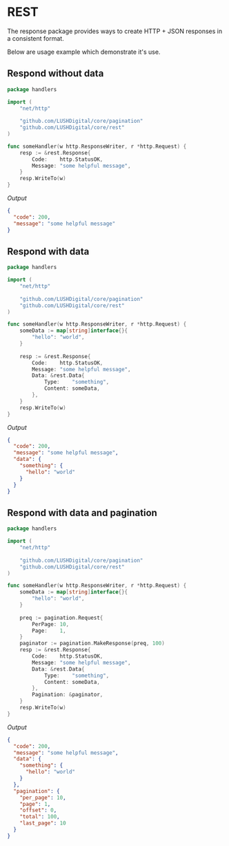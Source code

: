 # REST

The response package provides ways to create HTTP + JSON responses in a consistent format.

Below are usage example which demonstrate it's use.

## Respond without data

```go
package handlers

import (
	"net/http"
	
	"github.com/LUSHDigital/core/pagination"
	"github.com/LUSHDigital/core/rest"
)

func someHandler(w http.ResponseWriter, r *http.Request) {
    resp := &rest.Response{
        Code:    http.StatusOK,
        Message: "some helpful message",
    }
    resp.WriteTo(w)
}
```

*Output*

```json
{
  "code": 200,
  "message": "some helpful message"
}
```

## Respond with data
```go
package handlers

import (
	"net/http"
	
	"github.com/LUSHDigital/core/pagination"
	"github.com/LUSHDigital/core/rest"
)

func someHandler(w http.ResponseWriter, r *http.Request) {
    someData := map[string]interface{}{
        "hello": "world",
    }
    
    resp := &rest.Response{
        Code:    http.StatusOK,
        Message: "some helpful message",
        Data: &rest.Data{
            Type:    "something",
            Content: someData,
        },
    }
    resp.WriteTo(w)
}
```

*Output*

```json
{
  "code": 200,
  "message": "some helpful message",
  "data": {
    "something": {
      "hello": "world"
    }
  }
}
```

## Respond with data and pagination
```go
package handlers

import (
	"net/http"
	
	"github.com/LUSHDigital/core/pagination"
	"github.com/LUSHDigital/core/rest"
)

func someHandler(w http.ResponseWriter, r *http.Request) {
    someData := map[string]interface{}{
        "hello": "world",
    }
    
    preq := pagination.Request{
        PerPage: 10,
        Page:    1,
    }
    paginator := pagination.MakeResponse(preq, 100)
    resp := &rest.Response{
        Code:    http.StatusOK,
        Message: "some helpful message",
        Data: &rest.Data{
            Type:    "something",
            Content: someData,
        },
        Pagination: &paginator,
    }
    resp.WriteTo(w)
}
```

*Output*

```json
{
  "code": 200,
  "message": "some helpful message",
  "data": {
    "something": {
      "hello": "world"
    }
  },
  "pagination": {
    "per_page": 10,
    "page": 1,
    "offset": 0,
    "total": 100,
    "last_page": 10
  }
}
```